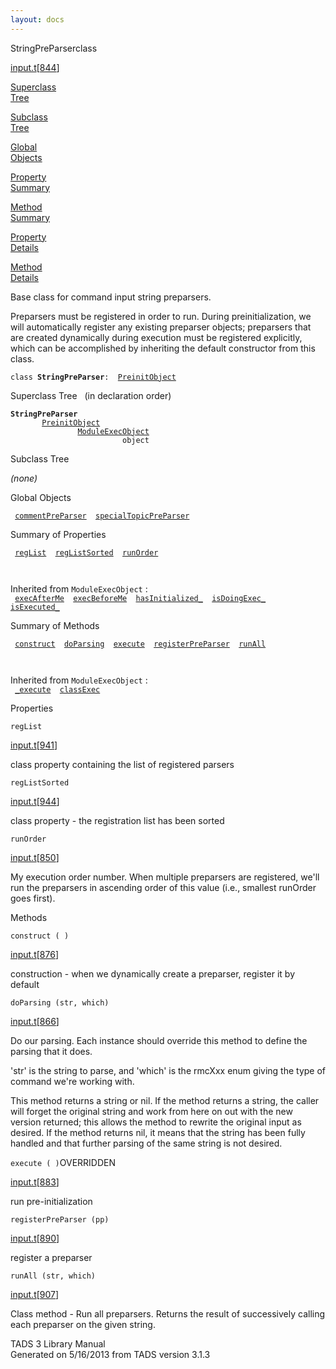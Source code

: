 ```yaml
---
layout: docs
---
```

<span class="title">StringPreParser</span><span class="type">class</span>

[input.t](../file/input.t.html)\[[844](../source/input.t.html#844)\]

[Superclass  
Tree](#_SuperClassTree_)

[Subclass  
Tree](#_SubClassTree_)

[Global  
Objects](#_ObjectSummary_)

[Property  
Summary](#_PropSummary_)

[Method  
Summary](#_MethodSummary_)

[Property  
Details](#_Properties_)

[Method  
Details](#_Methods_)

<div class="fdesc">

Base class for command input string preparsers.

Preparsers must be registered in order to run. During preinitialization,
we will automatically register any existing preparser objects;
preparsers that are created dynamically during execution must be
registered explicitly, which can be accomplished by inheriting the
default constructor from this class.

`class `**`StringPreParser`**` :   `[`PreinitObject`](../object/PreinitObject.html)

</div>

<span id="_SuperClassTree_"></span>

<div class="mjhd">

<span class="hdln">Superclass Tree</span>   (in declaration order)

</div>

**`StringPreParser`**  
`         `[`PreinitObject`](../object/PreinitObject.html)  
`                 `[`ModuleExecObject`](../object/ModuleExecObject.html)  
`                         object`  
<span id="_SubClassTree_"></span>

<div class="mjhd">

<span class="hdln">Subclass Tree</span>  

</div>

*(none)* <span id="_ObjectSummary_"></span>

<div class="mjhd">

<span class="hdln">Global Objects</span>  

</div>

` `[`commentPreParser`](../object/commentPreParser.html)`  `[`specialTopicPreParser`](../object/specialTopicPreParser.html)`  `
<span id="_PropSummary_"></span>

<div class="mjhd">

<span class="hdln">Summary of Properties</span>  

</div>

` `[`regList`](#regList)`  `[`regListSorted`](#regListSorted)`  `[`runOrder`](#runOrder)`  `

` `

Inherited from `ModuleExecObject` :  
` `[`execAfterMe`](../object/ModuleExecObject.html#execAfterMe)`  `[`execBeforeMe`](../object/ModuleExecObject.html#execBeforeMe)`  `[`hasInitialized_`](../object/ModuleExecObject.html#hasInitialized_)`  `[`isDoingExec_`](../object/ModuleExecObject.html#isDoingExec_)`  `[`isExecuted_`](../object/ModuleExecObject.html#isExecuted_)`  `

<span id="_MethodSummary_"></span>

<div class="mjhd">

<span class="hdln">Summary of Methods</span>  

</div>

` `[`construct`](#construct)`  `[`doParsing`](#doParsing)`  `[`execute`](#execute)`  `[`registerPreParser`](#registerPreParser)`  `[`runAll`](#runAll)`  `

` `

Inherited from `ModuleExecObject` :  
` `[`_execute`](../object/ModuleExecObject.html#_execute)`  `[`classExec`](../object/ModuleExecObject.html#classExec)`  `

<span id="_Properties_"></span>

<div class="mjhd">

<span class="hdln">Properties</span>  

</div>

<span id="regList"></span>

`regList`

[input.t](../file/input.t.html)\[[941](../source/input.t.html#941)\]

<div class="desc">

class property containing the list of registered parsers

</div>

<span id="regListSorted"></span>

`regListSorted`

[input.t](../file/input.t.html)\[[944](../source/input.t.html#944)\]

<div class="desc">

class property - the registration list has been sorted

</div>

<span id="runOrder"></span>

`runOrder`

[input.t](../file/input.t.html)\[[850](../source/input.t.html#850)\]

<div class="desc">

My execution order number. When multiple preparsers are registered,
we'll run the preparsers in ascending order of this value (i.e.,
smallest runOrder goes first).

</div>

<span id="_Methods_"></span>

<div class="mjhd">

<span class="hdln">Methods</span>  

</div>

<span id="construct"></span>

`construct ( )`

[input.t](../file/input.t.html)\[[876](../source/input.t.html#876)\]

<div class="desc">

construction - when we dynamically create a preparser, register it by
default

</div>

<span id="doParsing"></span>

`doParsing (str, which)`

[input.t](../file/input.t.html)\[[866](../source/input.t.html#866)\]

<div class="desc">

Do our parsing. Each instance should override this method to define the
parsing that it does.

'str' is the string to parse, and 'which' is the rmcXxx enum giving the
type of command we're working with.

This method returns a string or nil. If the method returns a string, the
caller will forget the original string and work from here on out with
the new version returned; this allows the method to rewrite the original
input as desired. If the method returns nil, it means that the string
has been fully handled and that further parsing of the same string is
not desired.

</div>

<span id="execute"></span>

`execute ( )`<span class="rem">OVERRIDDEN</span>

[input.t](../file/input.t.html)\[[883](../source/input.t.html#883)\]

<div class="desc">

run pre-initialization

</div>

<span id="registerPreParser"></span>

`registerPreParser (pp)`

[input.t](../file/input.t.html)\[[890](../source/input.t.html#890)\]

<div class="desc">

register a preparser

</div>

<span id="runAll"></span>

`runAll (str, which)`

[input.t](../file/input.t.html)\[[907](../source/input.t.html#907)\]

<div class="desc">

Class method - Run all preparsers. Returns the result of successively
calling each preparser on the given string.

</div>

<div class="ftr">

TADS 3 Library Manual  
Generated on 5/16/2013 from TADS version 3.1.3

</div>
